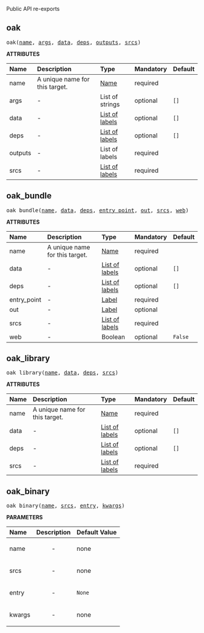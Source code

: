 <!-- Generated with Stardoc: http://skydoc.bazel.build -->

Public API re-exports

<a id="oak"></a>

## oak

<pre>
oak(<a href="#oak-name">name</a>, <a href="#oak-args">args</a>, <a href="#oak-data">data</a>, <a href="#oak-deps">deps</a>, <a href="#oak-outputs">outputs</a>, <a href="#oak-srcs">srcs</a>)
</pre>



**ATTRIBUTES**


| Name  | Description | Type | Mandatory | Default |
| :------------- | :------------- | :------------- | :------------- | :------------- |
| <a id="oak-name"></a>name |  A unique name for this target.   | <a href="https://bazel.build/concepts/labels#target-names">Name</a> | required |  |
| <a id="oak-args"></a>args |  -   | List of strings | optional | <code>[]</code> |
| <a id="oak-data"></a>data |  -   | <a href="https://bazel.build/concepts/labels">List of labels</a> | optional | <code>[]</code> |
| <a id="oak-deps"></a>deps |  -   | <a href="https://bazel.build/concepts/labels">List of labels</a> | optional | <code>[]</code> |
| <a id="oak-outputs"></a>outputs |  -   | List of labels | required |  |
| <a id="oak-srcs"></a>srcs |  -   | <a href="https://bazel.build/concepts/labels">List of labels</a> | required |  |


<a id="oak_bundle"></a>

## oak_bundle

<pre>
oak_bundle(<a href="#oak_bundle-name">name</a>, <a href="#oak_bundle-data">data</a>, <a href="#oak_bundle-deps">deps</a>, <a href="#oak_bundle-entry_point">entry_point</a>, <a href="#oak_bundle-out">out</a>, <a href="#oak_bundle-srcs">srcs</a>, <a href="#oak_bundle-web">web</a>)
</pre>



**ATTRIBUTES**


| Name  | Description | Type | Mandatory | Default |
| :------------- | :------------- | :------------- | :------------- | :------------- |
| <a id="oak_bundle-name"></a>name |  A unique name for this target.   | <a href="https://bazel.build/concepts/labels#target-names">Name</a> | required |  |
| <a id="oak_bundle-data"></a>data |  -   | <a href="https://bazel.build/concepts/labels">List of labels</a> | optional | <code>[]</code> |
| <a id="oak_bundle-deps"></a>deps |  -   | <a href="https://bazel.build/concepts/labels">List of labels</a> | optional | <code>[]</code> |
| <a id="oak_bundle-entry_point"></a>entry_point |  -   | <a href="https://bazel.build/concepts/labels">Label</a> | required |  |
| <a id="oak_bundle-out"></a>out |  -   | <a href="https://bazel.build/concepts/labels">Label</a> | optional |  |
| <a id="oak_bundle-srcs"></a>srcs |  -   | <a href="https://bazel.build/concepts/labels">List of labels</a> | required |  |
| <a id="oak_bundle-web"></a>web |  -   | Boolean | optional | <code>False</code> |


<a id="oak_library"></a>

## oak_library

<pre>
oak_library(<a href="#oak_library-name">name</a>, <a href="#oak_library-data">data</a>, <a href="#oak_library-deps">deps</a>, <a href="#oak_library-srcs">srcs</a>)
</pre>



**ATTRIBUTES**


| Name  | Description | Type | Mandatory | Default |
| :------------- | :------------- | :------------- | :------------- | :------------- |
| <a id="oak_library-name"></a>name |  A unique name for this target.   | <a href="https://bazel.build/concepts/labels#target-names">Name</a> | required |  |
| <a id="oak_library-data"></a>data |  -   | <a href="https://bazel.build/concepts/labels">List of labels</a> | optional | <code>[]</code> |
| <a id="oak_library-deps"></a>deps |  -   | <a href="https://bazel.build/concepts/labels">List of labels</a> | optional | <code>[]</code> |
| <a id="oak_library-srcs"></a>srcs |  -   | <a href="https://bazel.build/concepts/labels">List of labels</a> | required |  |


<a id="oak_binary"></a>

## oak_binary

<pre>
oak_binary(<a href="#oak_binary-name">name</a>, <a href="#oak_binary-srcs">srcs</a>, <a href="#oak_binary-entry">entry</a>, <a href="#oak_binary-kwargs">kwargs</a>)
</pre>



**PARAMETERS**


| Name  | Description | Default Value |
| :------------- | :------------- | :------------- |
| <a id="oak_binary-name"></a>name |  <p align="center"> - </p>   |  none |
| <a id="oak_binary-srcs"></a>srcs |  <p align="center"> - </p>   |  none |
| <a id="oak_binary-entry"></a>entry |  <p align="center"> - </p>   |  <code>None</code> |
| <a id="oak_binary-kwargs"></a>kwargs |  <p align="center"> - </p>   |  none |


